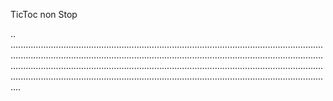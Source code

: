 TicToc non Stop

..
....................................................................................................................................................................................................................................................................................................................................................................................................................................................................................................................